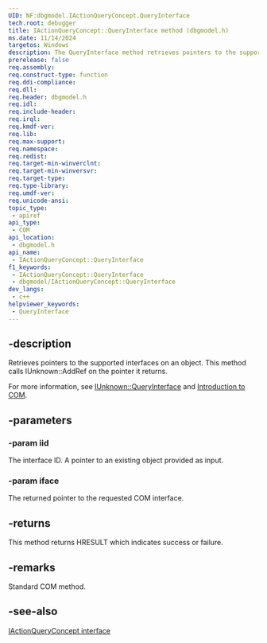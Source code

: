 ```yaml
---
UID: NF:dbgmodel.IActionQueryConcept.QueryInterface
tech.root: debugger
title: IActionQueryConcept::QueryInterface method (dbgmodel.h)
ms.date: 11/14/2024
targetos: Windows
description: The QueryInterface method retrieves pointers to the supported interfaces on an object. This method belongs to the IActionQueryConcept interface.
prerelease: false
req.assembly: 
req.construct-type: function
req.ddi-compliance: 
req.dll: 
req.header: dbgmodel.h 
req.idl: 
req.include-header: 
req.irql: 
req.kmdf-ver: 
req.lib: 
req.max-support: 
req.namespace: 
req.redist: 
req.target-min-winverclnt: 
req.target-min-winversvr: 
req.target-type: 
req.type-library: 
req.umdf-ver: 
req.unicode-ansi: 
topic_type:
 - apiref
api_type:
 - COM
api_location:
 - dbgmodel.h
api_name:
 - IActionQueryConcept::QueryInterface
f1_keywords:
 - IActionQueryConcept::QueryInterface
 - dbgmodel/IActionQueryConcept::QueryInterface
dev_langs:
 - c++
helpviewer_keywords:
 - QueryInterface
---
```


## -description

Retrieves pointers to the supported interfaces on an object. This method calls IUnknown::AddRef on the pointer it returns. 

For more information, see [IUnknown::QueryInterface](/windows/win32/api/Unknwn/nf-unknwn-iunknown-queryinterface(refiid_void)) and [Introduction to COM](/cpp/atl/introduction-to-com).

## -parameters

### -param iid

The interface ID. A pointer to an existing object provided as input.

### -param iface

The returned pointer to the requested COM interface.

## -returns

This method returns HRESULT which indicates success or failure.

## -remarks

Standard COM method.

## -see-also

[IActionQueryConcept interface](nn-dbgmodel-iactionqueryconcept.md)

